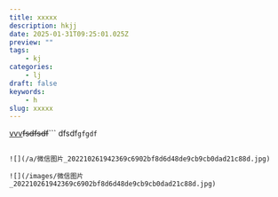 ```yaml
---
title: xxxxx
description: hkjj
date: 2025-01-31T09:25:01.025Z
preview: ""
tags:
    - kj
categories:
    - lj
draft: false
keywords:
    - h
slug: xxxxx
---
```

[vvv](xxx)~~fsdfsdf~~```
dfsdf`gfgdf`
```

![](/a/微信图片_202210261942369c6902bf8d6d48de9cb9cb0dad21c88d.jpg)

![](/images/微信图片_202210261942369c6902bf8d6d48de9cb9cb0dad21c88d.jpg)